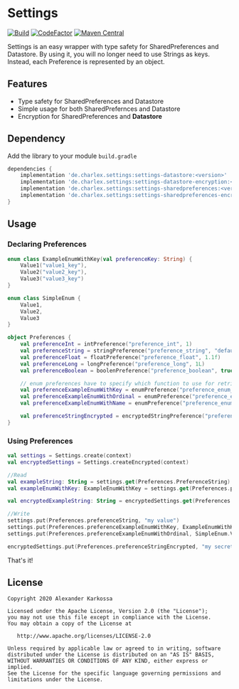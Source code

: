 # Settings

<a href="https://github.com/Ch4rl3x/Settings/actions?query=workflow%3ABuild"><img src="https://github.com/ch4rl3x/settings/actions/workflows/build.yml/badge.svg" alt="Build"></a>
<a href="https://www.codefactor.io/repository/github/ch4rl3x/settings"><img src="https://www.codefactor.io/repository/github/ch4rl3x/settings/badge" alt="CodeFactor" /></a>
<a href="https://repo1.maven.org/maven2/de/charlex/settings/settings-datastore/"><img src="https://img.shields.io/maven-central/v/de.charlex.settings/settings-datastore" alt="Maven Central" /></a>

Settings is an easy wrapper with type safety for SharedPreferences and Datastore. By using it, you will no longer need to use Strings as keys. Instead, each Preference is represented by an object.


## Features

- Type safety for SharedPreferences and Datastore
- Simple usage for both SharedPrefernces and Datastore
- Encryption for SharedPreferences and **Datastore**

## Dependency

Add the library to your module `build.gradle`
```gradle
dependencies {
    implementation 'de.charlex.settings:settings-datastore:<version>'
    implementation 'de.charlex.settings:settings-datastore-encryption:<version>'
    implementation 'de.charlex.settings:settings-sharedpreferences:<version>'
    implementation 'de.charlex.settings:settings-sharedpreferences-encryption:<version>'
}
```

## Usage

### Declaring Preferences

```kotlin
enum class ExampleEnumWithKey(val preferenceKey: String) {
    Value1("value1_key"),
    Value2("value2_key"),
    Value3("value3_key")
}

enum class SimpleEnum {
    Value1,
    Value2,
    Value3
}
```

```kotlin
object Preferences {
    val preferenceInt = intPreference("preference_int", 1)
    val preferenceString = stringPreference("preference_string", "default")
    val preferenceFloat = floatPreference("preference_float", 1.1f)
    val preferenceLong = longPreference("preference_long", 1L)
    val preferenceBoolean = boolenPreference("preference_boolean", true)

    // enum preferences have to specify which function to use for retrieving the key
    val preferenceExampleEnumWithKey = enumPreference("preference_enum_with_key", ExampleEnumWithKey.Value2, ExampleEnumWithKey::preferenceKey)
    val preferenceExampleEnumWithOrdinal = enumPreference("preference_enum_with_ordinal", SimpleEnum.Value2, SimpleEnum::ordinal)
    val preferenceExampleEnumWithName = enumPreference("preference_enum_with_name", SimpleEnum.Value2, SimpleEnum::name)

    val preferenceStringEncrypted = encryptedStringPreference("preference_string_encrypted", "default")
}
```

### Using Preferences

```kotlin
val settings = Settings.create(context)
val encryptedSettings = Settings.createEncrypted(context)

//Read
val exampleString: String = settings.get(Preferences.PreferenceString)
val exampleEnumWithKey: ExampleEnumWithKey = settings.get(Preferences.preferenceExampleEnumWithKey)

val encryptedExampleString: String = encryptedSettings.get(Preferences.preferenceStringEncrypted)

//Write
settings.put(Preferences.preferenceString, "my value")
settings.put(Preferences.preferenceExampleEnumWithKey, ExampleEnumWithKey.Value1)
settings.put(Preferences.preferenceExampleEnumWithOrdinal, SimpleEnum.Value1)

encryptedSettings.put(Preferences.preferenceStringEncrypted, "my secrets")

```

That's it!

License
--------

    Copyright 2020 Alexander Karkossa

    Licensed under the Apache License, Version 2.0 (the "License");
    you may not use this file except in compliance with the License.
    You may obtain a copy of the License at

       http://www.apache.org/licenses/LICENSE-2.0

    Unless required by applicable law or agreed to in writing, software
    distributed under the License is distributed on an "AS IS" BASIS,
    WITHOUT WARRANTIES OR CONDITIONS OF ANY KIND, either express or implied.
    See the License for the specific language governing permissions and
    limitations under the License.
